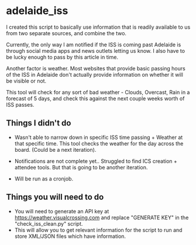 # adelaide_iss

I created this script to basically use information that is readily available to us from two separate sources, and combine the two.

Currently, the only way I am notified if the ISS is coming past Adelaide is through social media apps and news outlets letting us know. 
I also have to be lucky enough to pass by this article in time.

Another factor is weather.
Most websites that provide basic passing hours of the ISS in Adelaide don't actually provide information on whether it will be visible or not.

This tool will check for any sort of bad weather - Clouds, Overcast, Rain in a forecast of 5 days, and check this against the next couple weeks worth of ISS passes.


## Things I didn't do

- Wasn't able to narrow down in specific ISS time passing + Weather at that specific time. This tool checks the weather for the day across the board.
(Could be a next iteration).

- Notifications are not complete yet.. Struggled to find ICS creation + attendee tools. But that is going to be another iteration.

- Will be run as a cronjob.


## Things you will need to do

- You will need to generate an API key at https://weather.visualcrossing.com and replace "GENERATE KEY" in the "check_iss_clean.py" script.
- This will allow you to get relevant information for the script to run and store XML/JSON files which have information.
 

  
 
